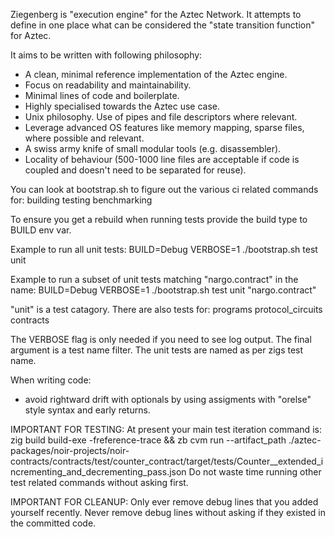 Ziegenberg is "execution engine" for the Aztec Network.
It attempts to define in one place what can be considered the "state transition function" for Aztec.

It aims to be written with following philosophy:

- A clean, minimal reference implementation of the Aztec engine.
- Focus on readability and maintainability.
- Minimal lines of code and boilerplate.
- Highly specialised towards the Aztec use case.
- Unix philosophy. Use of pipes and file descriptors where relevant.
- Leverage advanced OS features like memory mapping, sparse files, where possible and relevant.
- A swiss army knife of small modular tools (e.g. disassembler).
- Locality of behaviour (500-1000 line files are acceptable if code is coupled and doesn't need to be separated for reuse).

You can look at bootstrap.sh to figure out the various ci related commands for:
building
testing
benchmarking

To ensure you get a rebuild when running tests provide the build type to BUILD env var.

Example to run all unit tests:
BUILD=Debug VERBOSE=1 ./bootstrap.sh test unit

Example to run a subset of unit tests matching "nargo.contract" in the name:
BUILD=Debug VERBOSE=1 ./bootstrap.sh test unit "nargo.contract"

"unit" is a test catagory. There are also tests for:
programs
protocol_circuits
contracts

The VERBOSE flag is only needed if you need to see log output.
The final argument is a test name filter.
The unit tests are named as per zigs test name.

When writing code:

- avoid rightward drift with optionals by using assigments with "orelse" style syntax and early returns.

IMPORTANT FOR TESTING:
At present your main test iteration command is:
zig build build-exe -freference-trace && zb cvm run --artifact_path ./aztec-packages/noir-projects/noir-contracts/contracts/test/counter_contract/target/tests/Counter\_\_extended_incrementing_and_decrementing_pass.json
Do not waste time running other test related commands without asking first.

IMPORTANT FOR CLEANUP:
Only ever remove debug lines that you added yourself recently. Never remove debug lines without asking if they existed in the committed code.
